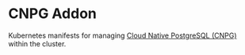 # CNPG Addon

Kubernetes manifests for managing [Cloud Native PostgreSQL (CNPG)](https://cloudnative-pg.io/) within the cluster.
